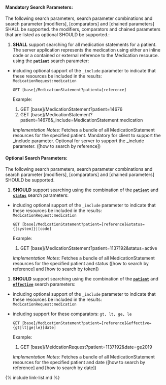 


#### Mandatory Search Parameters:

The following search parameters, search parameter combinations and search parameter [modifiers], [comparators] and [chained parameters] SHALL be supported.  the  modifiers, comparators and chained parameters that are listed as optional SHOULD be supported.:


1. **SHALL** support searching for all medication statements for a patient. The server application represents the medication using either an inline code or a contained or external reference to the Medication resource. using the **[`patient`](SearchParameter-us-core-medicationstatement-patient.html)** search parameter:

  - including optional support of the `_include` parameter to indicate that these resources be included in the results: `MedicationRequest:medication`

    `GET [base]/MedicationStatement?patient=[reference]`

    Example:
    
    1. GET [base]/MedicationStatement?patient=14676
    1. GET [base]/MedicationStatement?patient=14676&amp;_include=MedicationStatement:medication

    *Implementation Notes:* Fetches a bundle of all MedicationStatement resources for the specified patient. Mandatory for client to support the _include parameter. Optional for server to support the _include parameter. ([how to search by reference])



#### Optional Search Parameters:

The following search parameters, search parameter combinations and search parameter [modifiers], [comparators] and [chained parameters] SHOULD be supported.

1. **SHOULD** support searching using the combination of the **[`patient`](SearchParameter-us-core-medicationstatement-patient.html)** and **[`status`](SearchParameter-us-core-medicationstatement-status.html)** search parameters:
  - including optional support of the `_include` parameter to indicate that these resources be included in the results: `MedicationRequest:medication`


    `GET [base]/MedicationStatement?patient=[reference]&status={[system]}|[code]`

    Example:
    
    1. GET [base]/MedicationStatement?patient=1137192&amp;status=active

    *Implementation Notes:* Fetches a bundle of all MedicationStatement resources for the specified patient and status ([how to search by reference] and [how to search by token])

1. **SHOULD** support searching using the combination of the **[`patient`](SearchParameter-us-core-medicationstatement-patient.html)** and **[`effective`](SearchParameter-us-core-medicationstatement-effective.html)** search parameters:
  - including optional support of the `_include` parameter to indicate that these resources be included in the results: `MedicationRequest:medication`

  - including support for these comparators: `gt, lt, ge, le`

    `GET [base]/MedicationStatement?patient=[reference]&effective={gt|lt|ge|le}[date]`

    Example:
    
    1. GET [base]/MeidcationRequest?patient=1137192&amp;date=ge2019

    *Implementation Notes:* Fetches a bundle of all MedicationStatement resources for the specified patient and date ([how to search by reference] and [how to search by date])


{% include link-list.md %}